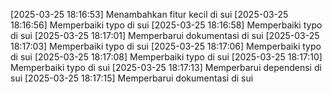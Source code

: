 [2025-03-25 18:16:53] Menambahkan fitur kecil di sui
[2025-03-25 18:16:56] Memperbaiki typo di sui
[2025-03-25 18:16:58] Memperbaiki typo di sui
[2025-03-25 18:17:01] Memperbarui dokumentasi di sui
[2025-03-25 18:17:03] Memperbaiki typo di sui
[2025-03-25 18:17:06] Memperbaiki typo di sui
[2025-03-25 18:17:08] Memperbaiki typo di sui
[2025-03-25 18:17:10] Memperbaiki typo di sui
[2025-03-25 18:17:13] Memperbarui dependensi di sui
[2025-03-25 18:17:15] Memperbarui dokumentasi di sui
